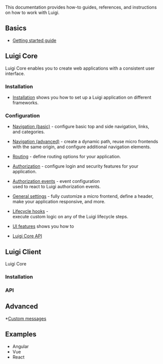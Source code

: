 This documentation provides how-to guides, references, and instructions on how to work with Luigi.

## Basics

* [Getting started guide](getting-started.md)

## Luigi Core

Luigi Core enables you to create web applications with a consistent user interface.

### Installation

* [Installation](application-setup.md) shows you how to set up a Luigi application on different frameworks.

### Configuration

* [Navigation (basic)](navigation-configuration.md) - configure basic top and side navigation, links, and categories.
* [Navigation (advanced)](navigation-advanced.md) - create a dynamic path, reuse micro frontends with the same origin, and configure additional navigation elements. 
* [Routing](navigation-parameters-reference.md#routing) - define routing options for your application.
* [Authorization](authorization-configuration.md) - configure login and security features for your application.
* [Authorization events](authorization-events.md) - event configuration used to react to Luigi authorization events.
* [General settings](general-settings.md) - fully customize a micro frontend, define a header, make your application responsive, and more.
* [Lifecycle hooks](lifecycle-hooks.md) - execute custom logic on any of the Luigi lifecycle steps.

* [UI features](ui-features.md) shows you how to
* [Luigi Core API]()

## Luigi Client

Luigi Core

### Installation

### API

## Advanced

*[Custom messages]()

## Examples

* Angular
* Vue
* React



